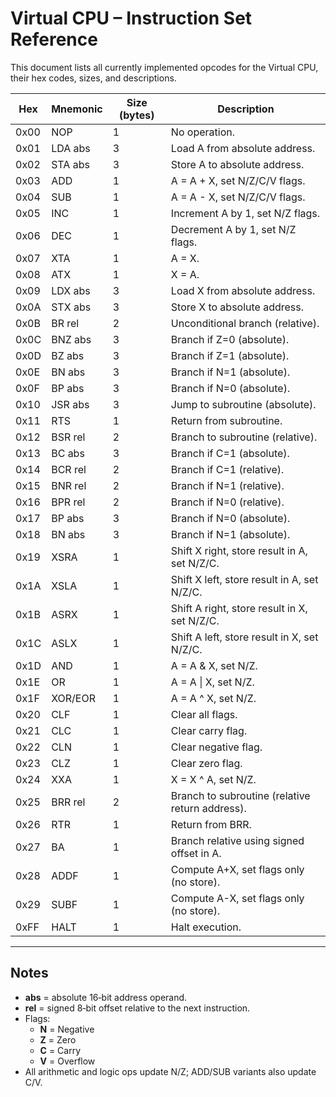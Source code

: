 # Virtual CPU – Instruction Set Reference

This document lists all currently implemented opcodes for the Virtual CPU, their hex codes, sizes, and descriptions.

| Hex  | Mnemonic | Size (bytes) | Description |
|------|----------|--------------|-------------|
| 0x00 | NOP      | 1  | No operation. |
| 0x01 | LDA abs  | 3  | Load A from absolute address. |
| 0x02 | STA abs  | 3  | Store A to absolute address. |
| 0x03 | ADD      | 1  | A = A + X, set N/Z/C/V flags. |
| 0x04 | SUB      | 1  | A = A - X, set N/Z/C/V flags. |
| 0x05 | INC      | 1  | Increment A by 1, set N/Z flags. |
| 0x06 | DEC      | 1  | Decrement A by 1, set N/Z flags. |
| 0x07 | XTA      | 1  | A = X. |
| 0x08 | ATX      | 1  | X = A. |
| 0x09 | LDX abs  | 3  | Load X from absolute address. |
| 0x0A | STX abs  | 3  | Store X to absolute address. |
| 0x0B | BR rel   | 2  | Unconditional branch (relative). |
| 0x0C | BNZ abs  | 3  | Branch if Z=0 (absolute). |
| 0x0D | BZ abs   | 3  | Branch if Z=1 (absolute). |
| 0x0E | BN abs   | 3  | Branch if N=1 (absolute). |
| 0x0F | BP abs   | 3  | Branch if N=0 (absolute). |
| 0x10 | JSR abs  | 3  | Jump to subroutine (absolute). |
| 0x11 | RTS      | 1  | Return from subroutine. |
| 0x12 | BSR rel  | 2  | Branch to subroutine (relative). |
| 0x13 | BC abs   | 3  | Branch if C=1 (absolute). |
| 0x14 | BCR rel  | 2  | Branch if C=1 (relative). |
| 0x15 | BNR rel  | 2  | Branch if N=1 (relative). |
| 0x16 | BPR rel  | 2  | Branch if N=0 (relative). |
| 0x17 | BP abs   | 3  | Branch if N=0 (absolute). |
| 0x18 | BN abs   | 3  | Branch if N=1 (absolute). |
| 0x19 | XSRA     | 1  | Shift X right, store result in A, set N/Z/C. |
| 0x1A | XSLA     | 1  | Shift X left, store result in A, set N/Z/C. |
| 0x1B | ASRX     | 1  | Shift A right, store result in X, set N/Z/C. |
| 0x1C | ASLX     | 1  | Shift A left, store result in X, set N/Z/C. |
| 0x1D | AND      | 1  | A = A & X, set N/Z. |
| 0x1E | OR       | 1  | A = A \| X, set N/Z. |
| 0x1F | XOR/EOR  | 1  | A = A ^ X, set N/Z. |
| 0x20 | CLF      | 1  | Clear all flags. |
| 0x21 | CLC      | 1  | Clear carry flag. |
| 0x22 | CLN      | 1  | Clear negative flag. |
| 0x23 | CLZ      | 1  | Clear zero flag. |
| 0x24 | XXA      | 1  | X = X ^ A, set N/Z. |
| 0x25 | BRR rel  | 2  | Branch to subroutine (relative return address). |
| 0x26 | RTR      | 1  | Return from BRR. |
| 0x27 | BA       | 1  | Branch relative using signed offset in A. |
| 0x28 | ADDF     | 1  | Compute A+X, set flags only (no store). |
| 0x29 | SUBF     | 1  | Compute A-X, set flags only (no store). |
| 0xFF | HALT     | 1  | Halt execution. |

---

## Notes
- **abs** = absolute 16‑bit address operand.
- **rel** = signed 8‑bit offset relative to the next instruction.
- Flags:  
  - **N** = Negative  
  - **Z** = Zero  
  - **C** = Carry  
  - **V** = Overflow
- All arithmetic and logic ops update N/Z; ADD/SUB variants also update C/V.
